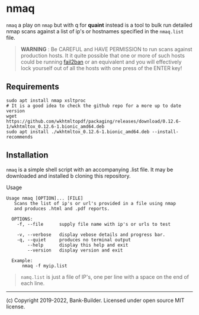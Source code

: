 # nmaq

`nmaq` a play on `nmap` but with q for **quaint** instead is a tool to bulk run detailed nmap scans against a list of ip's or hostnames specified in the `nmaq.list` file.

> **WARNING** : Be CAREFUL and HAVE PERMISSION to run scans against production hosts.  It it quite possible that one or more of such hosts could be running [fail2ban](https://www.fail2ban.org) or an equivalent and you will effectively lock yourself out of all the hosts with one press of the ENTER key!

## Requirements
```
sudo apt install nmap xsltproc
# It is a good idea to check the github repo for a more up to date version
wget https://github.com/wkhtmltopdf/packaging/releases/download/0.12.6-1/wkhtmltox_0.12.6-1.bionic_amd64.deb
sudo apt install ./wkhtmltox_0.12.6-1.bionic_amd64.deb --install-recommends
```

## Installation
`nmaq` is a simple shell script with an accompanying .list file.  It may be downloaded and installed b cloning this repository.



Usage
```
Usage nmaq [OPTION]... [FILE]
   Scans the list of ip's or url's provided in a file using nmap
   and produces .html and .pdf reports.

  OPTIONS:
    -f, --file      supply file name with ip's or urls to test

    -v, --verbose   display vebose details and progress bar.
    -q, --quiet     produces no terminal output
        --help      display this help and exit
        --version   display version and exit

  Example:
      nmaq -f myip.list
```

> `namq.list` is just a file of IP's, one per line with a space on the end of each line.

---
(c) Copyright 2019-2022, Bank-Builder. Licensed under open source MIT license.
